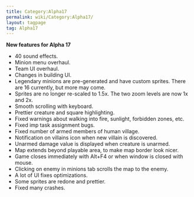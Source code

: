 ```yaml
---
title: Category:Alpha17
permalink: wiki/Category:Alpha17/
layout: tagpage
tag: Alpha17
---
```


**New features for Alpha 17**

-   40 sound effects.
-   Minion menu overhaul.
-   Team UI overhaul.
-   Changes in building UI.
-   Legendary minions are pre-generated and have custom sprites. There
    are 16 currently, but more may come.
-   Sprites are no longer re-scaled to 1.5x. The two zoom levels are now
    1x and 2x.
-   Smooth scrolling with keyboard.
-   Prettier creature and square highlighting.
-   Fixed warnings about walking into fire, sunlight, forbidden zones,
    etc.
-   Fixed imp task assignment bugs.
-   Fixed number of armed members of human village.
-   Notification on villains icon when new villain is discovered.
-   Unarmed damage value is displayed when creature is unarmed.
-   Map extends beyond playable area, to make map border look nicer.
-   Game closes immediately with Alt+F4 or when window is closed with
    mouse.
-   Clicking on enemy in minions tab scrolls the map to the enemy.
-   A lot of UI fixes optimizations.
-   Some sprites are redone and prettier.
-   Fixed many crashes.


